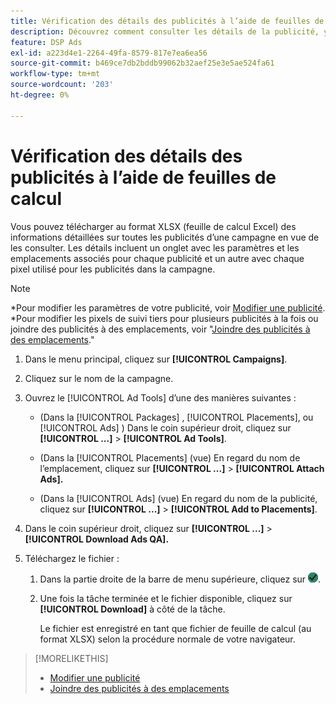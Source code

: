 ```yaml
---
title: Vérification des détails des publicités à l’aide de feuilles de calcul
description: Découvrez comment consulter les détails de la publicité, y compris les paramètres de publicité et les emplacements associés, à l’aide de feuilles de calcul.
feature: DSP Ads
exl-id: a223d4e1-2264-49fa-8579-817e7ea6ea56
source-git-commit: b469ce7db2bddb99062b32aef25e3e5ae524fa61
workflow-type: tm+mt
source-wordcount: '203'
ht-degree: 0%

---
```


# Vérification des détails des publicités à l’aide de feuilles de calcul

Vous pouvez télécharger au format XLSX (feuille de calcul Excel) des informations détaillées sur toutes les publicités d’une campagne en vue de les consulter. Les détails incluent un onglet avec les paramètres et les emplacements associés pour chaque publicité et un autre avec chaque pixel utilisé pour les publicités dans la campagne.

>[!NOTE]
>
>*Pour modifier les paramètres de votre publicité, voir [Modifier une publicité](/help/dsp/campaign-management/ads/ad-edit.md).
>*Pour modifier les pixels de suivi tiers pour plusieurs publicités à la fois ou joindre des publicités à des emplacements, voir &quot;[Joindre des publicités à des emplacements](/help/dsp/campaign-management/ads/ad-attach-to-placement.md).&quot;

1. Dans le menu principal, cliquez sur **[!UICONTROL Campaigns]**.

1. Cliquez sur le nom de la campagne.

1. Ouvrez le [!UICONTROL Ad Tools] d’une des manières suivantes :

   * (Dans la [!UICONTROL Packages] , [!UICONTROL Placements], ou [!UICONTROL Ads] ) Dans le coin supérieur droit, cliquez sur **[!UICONTROL ...]** > **[!UICONTROL Ad Tools]**.

   * (Dans la [!UICONTROL Placements] (vue) En regard du nom de l’emplacement, cliquez sur **[!UICONTROL ...]** > **[!UICONTROL Attach Ads].**

   * (Dans la [!UICONTROL Ads] (vue) En regard du nom de la publicité, cliquez sur  **[!UICONTROL ...]** > **[!UICONTROL Add to Placements]**.

1. Dans le coin supérieur droit, cliquez sur **[!UICONTROL ...]** > **[!UICONTROL Download Ads QA].**

1. Téléchargez le fichier :

   1. Dans la partie droite de la barre de menu supérieure, cliquez sur ![Tâches](/help/dsp/assets/downloads.png).

   1. Une fois la tâche terminée et le fichier disponible, cliquez sur **[!UICONTROL Download]** à côté de la tâche.

      Le fichier est enregistré en tant que fichier de feuille de calcul (au format XLSX) selon la procédure normale de votre navigateur.

>[!MORELIKETHIS]
>
>* [Modifier une publicité](/help/dsp/campaign-management/ads/ad-edit.md)
>* [Joindre des publicités à des emplacements](/help/dsp/campaign-management/ads/ad-attach-to-placement.md)

